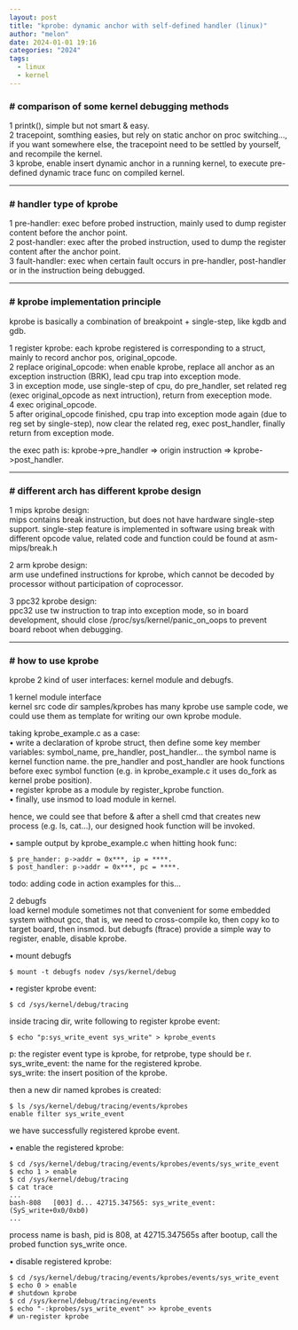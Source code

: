```yaml
---
layout: post
title: "kprobe: dynamic anchor with self-defined handler (linux)"
author: "melon"
date: 2024-01-01 19:16
categories: "2024"
tags:
  - linux
  - kernel
---
```


### # comparison of some kernel debugging methods
1 printk(), simple but not smart & easy.  
2 tracepoint, somthing easies, but rely on static anchor on proc switching\.\.\., if you want somewhere else,
the tracepoint need to be settled by yourself, and recompile the kernel.  
3 kprobe, enable insert dynamic anchor in a running kernel, to execute pre-defined dynamic trace func on compiled kernel.

<hr>

### # handler type of kprobe
1 pre-handler: exec before probed instruction, mainly used to dump register content before the anchor point.  
2 post-handler: exec after the probed instruction, used to dump the register content after the anchor point.  
3 fault-handler: exec when certain fault occurs in pre-handler, post-handler or in the instruction being debugged.

<hr>

### # kprobe implementation principle
kprobe is basically a combination of breakpoint + single-step, like kgdb and gdb.

1 register kprobe: each kprobe registered is corresponding to a struct, mainly to record anchor pos, original_opcode.  
2 replace original_opcode: when enable kprobe, replace all anchor as an exception instruction (BRK), lead cpu trap into exception mode.  
3 in exception mode, use single-step of cpu, do pre_handler, set related reg (exec original_opcode as next intruction), return from exeception mode.  
4 exec original_opcode.  
5 after original_opcode finished, cpu trap into exception mode again (due to reg set by single-step), now clear the related reg, exec post_handler, finally return from exception mode.

the exec path is: kprobe->pre_handler => origin instruction => kprobe->post_handler.

<hr>

### # different arch has different kprobe design
1 mips kprobe design:  
mips contains break instruction, but does not have hardware single-step support. single-step feature is implemented in software using break with different opcode value, related code and function could be found at asm-mips/break.h

2 arm kprobe design:  
arm use undefined instructions for kprobe, which cannot be decoded by processor without participation of coprocessor.

3 ppc32 kprobe design:  
ppc32 use tw instruction to trap into exception mode, so in board development, should close /proc/sys/kernel/panic_on_oops to prevent board reboot when debugging.

<hr>

### # how to use kprobe
kprobe 2 kind of user interfaces: kernel module and debugfs.

1 kernel module interface  
kernel src code dir samples/kprobes has many kprobe use sample code,
we could use them as template for writing our own kprobe module.

taking kprobe_example.c as a case:  
• write a declaration of kprobe struct, then define some key member variables: symbol_name, pre_handler, post_handler\.\.\.
the symbol name is kernel function name. the pre_handler and post_handler are hook functions before exec symbol function
(e.g. in kprobe_example.c it uses do_fork as kernel probe position).  
• register kprobe as a module by register_kprobe function.  
• finally, use insmod to load module in kernel.

hence, we could see that before & after a shell cmd that creates new process (e.g. ls, cat\.\.\.), our designed hook function will be invoked.

• sample output by kprobe_example.c when hitting hook func:
```text
$ pre_hander: p->addr = 0x***, ip = ****.
$ post_handler: p->addr = 0x***, pc = ****.
```
todo: adding code in action examples for this\.\.\.

2 debugfs  
load kernel module sometimes not that convenient for some embedded system without gcc, that is, we need to cross-compile ko, then copy ko to target board, then insmod.
but debugfs (ftrace) provide a simple way to register, enable, disable kprobe.

• mount debugfs
```text
$ mount -t debugfs nodev /sys/kernel/debug
```

• register kprobe event:
```text
$ cd /sys/kernel/debug/tracing
```
inside tracing dir, write following to register kprobe event:
```text
$ echo "p:sys_write_event sys_write" > kprobe_events
```
p: the register event type is kprobe, for retprobe, type should be r.  
sys_write_event: the name for the registered kprobe.  
sys_write: the insert position of the kprobe.

then a new dir named kprobes is created:
```text
$ ls /sys/kernel/debug/tracing/events/kprobes
enable filter sys_write_event
```
we have successfully registered kprobe event.

• enable the registered kprobe:
```text
$ cd /sys/kernel/debug/tracing/events/kprobes/events/sys_write_event
$ echo 1 > enable
$ cd /sys/kernel/debug/tracing
$ cat trace
...
bash-808   [003] d... 42715.347565: sys_write_event: (SyS_write+0x0/0xb0)
...
```
process name is bash, pid is 808, at 42715.347565s after bootup, call the probed function sys_write once.

• disable registered kprobe:
```text
$ cd /sys/kernel/debug/tracing/events/kprobes/events/sys_write_event
$ echo 0 > enable                                                     # shutdown kprobe
$ cd /sys/kernel/debug/tracing/events
$ echo "-:kprobes/sys_write_event" >> kprobe_events                   # un-register kprobe
```
